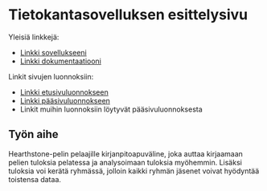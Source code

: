 # Tietokantasovelluksen esittelysivu

Yleisiä linkkejä:

* [Linkki sovellukseeni](https://jemisalo.users.cs.helsinki.fi/HS-bookkeeping)
* [Linkki dokumentaatiooni](/doc/dokumentaatio.pdf)

Linkit sivujen luonnoksiin:

* [Linkki etusivuluonnokseen](http://jemisalo.users.cs.helsinki.fi/HS-bookkeeping/etusivu)
* [Linkki pääsivuluonnokseen](http://jemisalo.users.cs.helsinki.fi/HS-bookkeeping/paasivu)
* Linkit muihin luonnoksiin löytyvät pääsivuluonnoksesta

## Työn aihe

Hearthstone-pelin pelaajille kirjanpitoapuväline, joka auttaa kirjaamaan pelien tuloksia pelatessa ja analysoimaan tuloksia myöhemmin. Lisäksi tuloksia voi kerätä ryhmässä, jolloin kaikki ryhmän jäsenet voivat hyödyntää toistensa dataa.
